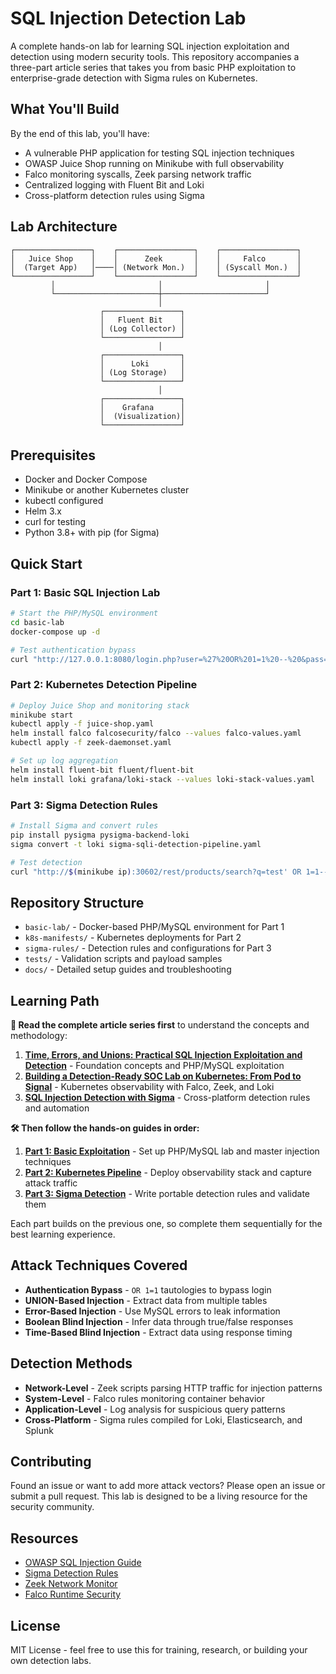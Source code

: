 # SQL Injection Detection Lab

A complete hands-on lab for learning SQL injection exploitation and detection using modern security tools. This repository accompanies a three-part article series that takes you from basic PHP exploitation to enterprise-grade detection with Sigma rules on Kubernetes.

## What You'll Build

By the end of this lab, you'll have:
- A vulnerable PHP application for testing SQL injection techniques
- OWASP Juice Shop running on Minikube with full observability
- Falco monitoring syscalls, Zeek parsing network traffic
- Centralized logging with Fluent Bit and Loki
- Cross-platform detection rules using Sigma

## Lab Architecture

```
┌─────────────────┐    ┌─────────────────┐    ┌─────────────────┐
│   Juice Shop    │    │      Zeek       │    │     Falco       │
│  (Target App)   │────│ (Network Mon.)  │    │ (Syscall Mon.)  │
└─────────────────┘    └─────────────────┘    └─────────────────┘
         │                       │                       │
         └───────────────────────┼───────────────────────┘
                                 │
                    ┌─────────────────┐
                    │   Fluent Bit    │
                    │ (Log Collector) │
                    └─────────────────┘
                                 │
                    ┌─────────────────┐
                    │      Loki       │
                    │ (Log Storage)   │
                    └─────────────────┘
                                 │
                    ┌─────────────────┐
                    │    Grafana      │
                    │  (Visualization)│
                    └─────────────────┘
```

## Prerequisites

- Docker and Docker Compose
- Minikube or another Kubernetes cluster
- kubectl configured
- Helm 3.x
- curl for testing
- Python 3.8+ with pip (for Sigma)

## Quick Start

### Part 1: Basic SQL Injection Lab
```bash
# Start the PHP/MySQL environment
cd basic-lab
docker-compose up -d

# Test authentication bypass
curl "http://127.0.0.1:8080/login.php?user=%27%20OR%201=1%20--%20&pass=irrelevant"
```

### Part 2: Kubernetes Detection Pipeline
```bash
# Deploy Juice Shop and monitoring stack
minikube start
kubectl apply -f juice-shop.yaml
helm install falco falcosecurity/falco --values falco-values.yaml
kubectl apply -f zeek-daemonset.yaml

# Set up log aggregation
helm install fluent-bit fluent/fluent-bit
helm install loki grafana/loki-stack --values loki-stack-values.yaml
```

### Part 3: Sigma Detection Rules
```bash
# Install Sigma and convert rules
pip install pysigma pysigma-backend-loki
sigma convert -t loki sigma-sqli-detection-pipeline.yaml

# Test detection
curl "http://$(minikube ip):30602/rest/products/search?q=test' OR 1=1--"
```

## Repository Structure

- `basic-lab/` - Docker-based PHP/MySQL environment for Part 1
- `k8s-manifests/` - Kubernetes deployments for Part 2
- `sigma-rules/` - Detection rules and configurations for Part 3
- `tests/` - Validation scripts and payload samples
- `docs/` - Detailed setup guides and troubleshooting

## Learning Path

**📖 Read the complete article series first** to understand the concepts and methodology:

1. **[Time, Errors, and Unions: Practical SQL Injection Exploitation and Detection](MEDIUM_LINK_1)** - Foundation concepts and PHP/MySQL exploitation
2. **[Building a Detection-Ready SOC Lab on Kubernetes: From Pod to Signal](MEDIUM_LINK_2)** - Kubernetes observability with Falco, Zeek, and Loki  
3. **[SQL Injection Detection with Sigma](MEDIUM_LINK_3)** - Cross-platform detection rules and automation

**🛠️ Then follow the hands-on guides in order:**

1. **[Part 1: Basic Exploitation](docs/01-basic-sqli.md)** - Set up PHP/MySQL lab and master injection techniques
2. **[Part 2: Kubernetes Pipeline](docs/02-k8s-pipeline.md)** - Deploy observability stack and capture attack traffic  
3. **[Part 3: Sigma Detection](docs/03-sigma-detection.md)** - Write portable detection rules and validate them

Each part builds on the previous one, so complete them sequentially for the best learning experience.

## Attack Techniques Covered

- **Authentication Bypass** - `OR 1=1` tautologies to bypass login
- **UNION-Based Injection** - Extract data from multiple tables
- **Error-Based Injection** - Use MySQL errors to leak information
- **Boolean Blind Injection** - Infer data through true/false responses
- **Time-Based Blind Injection** - Extract data using response timing

## Detection Methods

- **Network-Level** - Zeek scripts parsing HTTP traffic for injection patterns
- **System-Level** - Falco rules monitoring container behavior
- **Application-Level** - Log analysis for suspicious query patterns
- **Cross-Platform** - Sigma rules compiled for Loki, Elasticsearch, and Splunk

## Contributing

Found an issue or want to add more attack vectors? Please open an issue or submit a pull request. This lab is designed to be a living resource for the security community.

## Resources

- [OWASP SQL Injection Guide](https://owasp.org/www-community/attacks/SQL_Injection)
- [Sigma Detection Rules](https://github.com/SigmaHQ/sigma)
- [Zeek Network Monitor](https://zeek.org/)
- [Falco Runtime Security](https://falco.org/)

## License

MIT License - feel free to use this for training, research, or building your own detection labs.